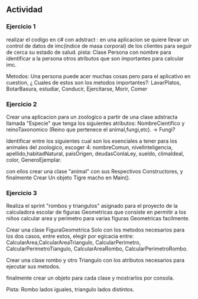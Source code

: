## Actividad

### Ejercicio 1

realizar el codigo en c# con adstract :
en una aplicacion se quiere llevar un control de datos de imc(indice de masa corporal) de los clientes para seguir de cerca su estado de salud.
pista: Clase Persona con nombre para identificar a la persona otros atributos que son importantes para calcular imc.

Metodos: Una persona puede acer muchas cosas pero para el aplicativo en cuestion, ¿ Cuales de estos son los metodos importantes?: LavarPlatos, BotarBasura, estudiar, Conducir, Ejercitarse, Morir, Comer

### Ejercicio 2

Crear una aplicacion para un zoologico a partir de una clase adstracta llamada "Especie" que tenga los siguientes atributos: NombreCientifico y reinoTaxonomico (Reino que pertenece el animal,fungi,etc). -> Fungi?

Identificar entre los siguientes cual son los esenciales a tener para los animales del zoologico, escoger 4: nombreComun, nivelInteligencia, apellido,habitadNatural, paisOrigen, deudasConlaLey, sueldo, climaIdeal, color, GeneroEjemplar.

con ellos crear una clase "animal" con sus Respectivos Constructores, y finalmente Crear Un objeto Tigre macho en Main().

### Ejercicio 3

Realiza el sprint "rombos y triangulos" asignado para el proyecto de la calculadora escolar de figuras Geometricas que consiste en permitir a los niños calcular area y perimetro para varias figuras Geometricas facilmente.

Crear una clase FiguraGeometrica Solo con los metodos necesarios para los dos casos, entre estos, elegir por egicacia entre:
CalcularArea,CalcularAreaTriangulo, CalcularPerimetro, CalcularPerimetroTiangulo, CalcularAreaRombo, CalcularPerimetroRombo.

Crear una clase rombo y otro Triangulo con los atributos necesarios para ejecutar sus metodos.

finalmente crear un objeto para cada clase y mostrarlos por consola.

Pista: Rombo lados iguales, triangulo lados distintos.
